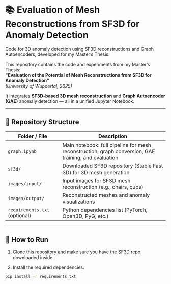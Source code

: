 # 📚 Evaluation of Mesh Reconstructions from SF3D for Anomaly Detection

Code for 3D anomaly detection using SF3D reconstructions and Graph Autoencoders, developed for my Master’s Thesis.

This repository contains the code and experiments from my Master’s Thesis:  
**"Evaluation of the Potential of Mesh Reconstructions from SF3D for Anomaly Detection"**  
*(University of Wuppertal, 2025)*

It integrates **SF3D-based 3D mesh reconstruction** and **Graph Autoencoder (GAE)** anomaly detection — all in a unified Jupyter Notebook.

---

## 📂 Repository Structure

| Folder / File            | Description |
|---------------------------|-------------|
| `graph.ipynb`             | Main notebook: full pipeline for mesh reconstruction, graph conversion, GAE training, and evaluation |
| `sf3d/`                   | Downloaded SF3D repository (Stable Fast 3D) for 3D mesh generation |
| `images/input/`           | Input images for SF3D mesh reconstruction (e.g., chairs, cups) |
| `images/output/`          | Reconstructed meshes and anomaly visualizations |
| `requirements.txt` (optional) | Python dependencies list (PyTorch, Open3D, PyG, etc.) |

---

## 🚀 How to Run

1. Clone this repository and make sure you have the SF3D repo downloaded inside.

2. Install the required dependencies:

```bash
pip install -r requirements.txt


